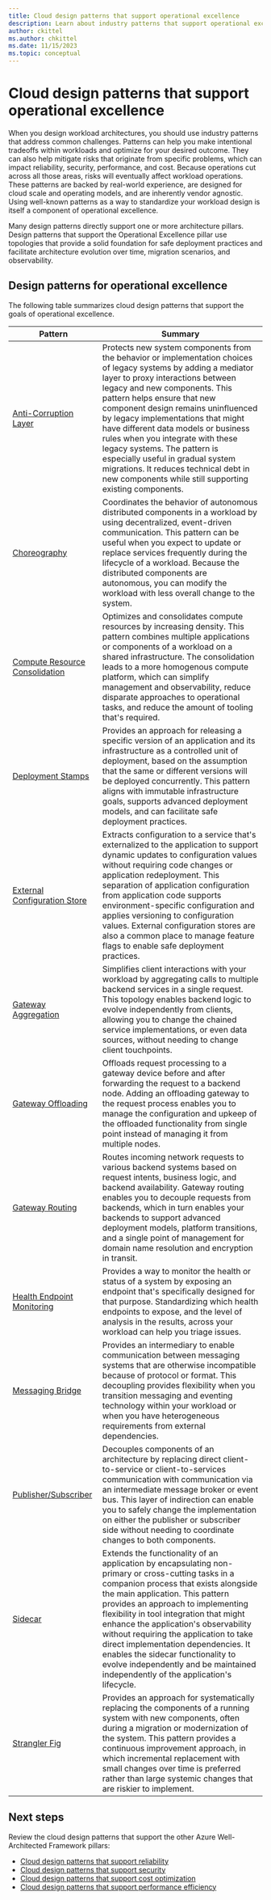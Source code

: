 ```yaml
---
title: Cloud design patterns that support operational excellence
description: Learn about industry patterns that support operational excellence and can help you address common challenges in cloud workloads.  
author: ckittel
ms.author: chkittel
ms.date: 11/15/2023
ms.topic: conceptual
---
```


# Cloud design patterns that support operational excellence

When you design workload architectures, you should use industry patterns that address common challenges. Patterns can help you make intentional tradeoffs within workloads and optimize for your desired outcome. They can also help mitigate risks that originate from specific problems, which can impact reliability, security, performance, and cost. Because operations cut across all those areas, risks will eventually affect workload operations. These patterns are backed by real-world experience, are designed for cloud scale and operating models, and are inherently vendor agnostic. Using well-known patterns as a way to standardize your workload design is itself a component of operational excellence.

Many design patterns directly support one or more architecture pillars. Design patterns that support the Operational Excellence pillar use topologies that provide a solid foundation for safe deployment practices and facilitate architecture evolution over time, migration scenarios, and observability.

## Design patterns for operational excellence

The following table summarizes cloud design patterns that support the goals of operational excellence.

|Pattern|Summary|
|-|-|
|[Anti-Corruption Layer](/azure/architecture/patterns/anti-corruption-layer)|Protects new system components from the behavior or implementation choices of legacy systems by adding a mediator layer to proxy interactions between legacy and new components. This pattern helps ensure that new component design remains uninfluenced by legacy implementations that might have different data models or business rules when you integrate with these legacy systems. The pattern is especially useful in gradual system migrations. It reduces technical debt in new components while still supporting existing components.|
|[Choreography](/azure/architecture/patterns/choreography)|Coordinates the behavior of autonomous distributed components in a workload by using decentralized, event-driven communication. This pattern can be useful when you expect to update or replace services frequently during the lifecycle of a workload. Because the distributed components are autonomous, you can modify the workload with less overall change to the system.|
|[Compute Resource Consolidation](/azure/architecture/patterns/compute-resource-consolidation)|Optimizes and consolidates compute resources by increasing density. This pattern combines multiple applications or components of a workload on a shared infrastructure. The consolidation leads to a more homogenous compute platform, which can simplify management and observability, reduce disparate approaches to operational tasks, and reduce the amount of tooling that's required.|
|[Deployment Stamps](/azure/architecture/patterns/deployment-stamp)|Provides an approach for releasing a specific version of an application and its infrastructure as a controlled unit of deployment, based on the assumption that the same or different versions will be deployed concurrently. This pattern aligns with immutable infrastructure goals, supports advanced deployment models, and can facilitate safe deployment practices.|
|[External Configuration Store](/azure/architecture/patterns/external-configuration-store)|Extracts configuration to a service that's externalized to the application to support dynamic updates to configuration values without requiring code changes or application redeployment. This separation of application configuration from application code supports environment-specific configuration and applies versioning to configuration values. External configuration stores are also a common place to manage feature flags to enable safe deployment practices.|
|[Gateway Aggregation](/azure/architecture/patterns/gateway-aggregation)|Simplifies client interactions with your workload by aggregating calls to multiple backend services in a single request. This topology enables backend logic to evolve independently from clients, allowing you to change the chained service implementations, or even data sources, without needing to change client touchpoints.|
|[Gateway Offloading](/azure/architecture/patterns/gateway-offloading)|Offloads request processing to a gateway device before and after forwarding the request to a backend node. Adding an offloading gateway to the request process enables you to manage the configuration and upkeep of the offloaded functionality from single point instead of managing it from multiple nodes.|
|[Gateway Routing](/azure/architecture/patterns/gateway-routing)|Routes incoming network requests to various backend systems based on request intents, business logic, and backend availability. Gateway routing enables you to decouple requests from backends, which in turn enables your backends to support advanced deployment models, platform transitions, and a single point of management for domain name resolution and encryption in transit.|
|[Health Endpoint Monitoring](/azure/architecture/patterns/health-endpoint-monitoring)|Provides a way to monitor the health or status of a system by exposing an endpoint that's specifically designed for that purpose. Standardizing which health endpoints to expose, and the level of analysis in the results, across your workload can help you triage issues.|
|[Messaging Bridge](/azure/architecture/patterns/messaging-bridge)|Provides an intermediary to enable communication between messaging systems that are otherwise incompatible because of protocol or format. This decoupling provides flexibility when you transition messaging and eventing technology within your workload or when you have heterogeneous requirements from external dependencies.|
|[Publisher/Subscriber](/azure/architecture/patterns/publisher-subscriber)|Decouples components of an architecture by replacing direct client-to-service or client-to-services communication with communication via an intermediate message broker or event bus. This layer of indirection can enable you to safely change the implementation on either the publisher or subscriber side without needing to coordinate changes to both components.|
|[Sidecar](/azure/architecture/patterns/sidecar)|Extends the functionality of an application by encapsulating non-primary or cross-cutting tasks in a companion process that exists alongside the main application. This pattern provides an approach to implementing flexibility in tool integration that might enhance the application's observability without requiring the application to take direct implementation dependencies. It enables the sidecar functionality to evolve independently and be maintained independently of the application's lifecycle.|
|[Strangler Fig](/azure/architecture/patterns/strangler-fig)|Provides an approach for systematically replacing the components of a running system with new components, often during a migration or modernization of the system. This pattern provides a continuous improvement approach, in which incremental replacement with small changes over time is preferred rather than large systemic changes that are riskier to implement.|

## Next steps

Review the cloud design patterns that support the other Azure Well-Architected Framework pillars:

- [Cloud design patterns that support reliability ](../reliability/design-patterns.md)
- [Cloud design patterns that support security](../security/design-patterns.md)
- [Cloud design patterns that support cost optimization](../cost-optimization/design-patterns.md)
- [Cloud design patterns that support performance efficiency](../performance-efficiency/design-patterns.md)

